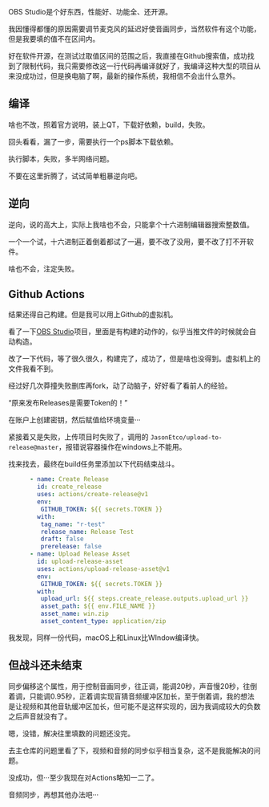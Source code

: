 OBS Studio是个好东西，性能好、功能全、还开源。



我因懂得都懂的原因需要调节麦克风的延迟好使音画同步，当然软件有这个功能，但是我要填的值不在区间内。



好在软件开源，在测试过取值区间的范围之后，我直接在Github搜索值，成功找到了限制代码，我只需要修改这一行代码再编译就好了，我编译这种大型的项目从来没成功过，但是换电脑了啊，最新的操作系统，我相信不会出什么意外。



## 编译



啥也不改，照着官方说明，装上QT，下载好依赖，build，失败。



回头看看，漏了一步，需要执行一个ps脚本下载依赖。



执行脚本，失败，多半网络问题。



不要在这里折腾了，试试简单粗暴逆向吧。



## 逆向



逆向，说的高大上，实际上我啥也不会，只能拿个十六进制编辑器搜索整数值。



一个一个试，十六进制正着倒着都试了一遍，要不改了没用，要不改了打不开软件。



啥也不会，注定失败。



## Github  Actions



结果还得自己构建。但是我可以用上Github的虚拟机。



看了一下[OBS Studio](https://github.com/obsproject/obs-studio)项目，里面是有构建的动作的，似乎当推文件的时候就会自动构造。



改了一下代码，等了很久很久，构建完了，成功了，但是啥也没得到。虚拟机上的文件我看不到。



经过好几次莽撞失败删库再fork，动了动脑子，好好看了看前人的经验。



“原来发布Releases是需要Token的！”



在账户上创建密钥，然后赋值给环境变量···



紧接着又是失败，上传项目时失败了，调用的 `JasonEtco/upload-to-release@master`，报错说容器操作在windows上不能用。



找来找去，最终在build任务里添加以下代码结束战斗。



```yaml
      - name: Create Release
        id: create_release
        uses: actions/create-release@v1
        env:
         GITHUB_TOKEN: ${{ secrets.TOKEN }}
        with:
         tag_name: "r-test"
         release_name: Release Test
         draft: false
         prerelease: false
      - name: Upload Release Asset
        id: upload-release-asset
        uses: actions/upload-release-asset@v1
        env:
         GITHUB_TOKEN: ${{ secrets.TOKEN }}
        with:
         upload_url: ${{ steps.create_release.outputs.upload_url }}
         asset_path: ${{ env.FILE_NAME }}
         asset_name: win.zip
         asset_content_type: application/zip
```



我发现，同样一份代码，macOS上和Linux比WIndow编译快。



## 但战斗还未结束



同步偏移这个属性，用于控制音画同步，往正调，能调20秒，声音慢20秒，往倒着调，只能调0.95秒，正着调实现盲猜音频缓冲区加长，至于倒着调，我的想法是让视频和其他音轨缓冲区加长，但可能不是这样实现的，因为我调成较大的负数之后声音就没有了。



嗯，没错，解决往里填数的问题还没完。



去主仓库的问题里看了下，视频和音频的同步似乎相当复杂，这不是我能解决的问题。



没成功，但···至少我现在对Actions略知一二了。



音频同步，再想其他办法吧···
